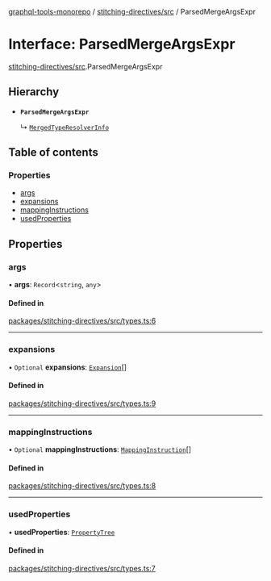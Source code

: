 [graphql-tools-monorepo](../README) /
[stitching-directives/src](../modules/stitching_directives_src) / ParsedMergeArgsExpr

# Interface: ParsedMergeArgsExpr

[stitching-directives/src](../modules/stitching_directives_src).ParsedMergeArgsExpr

## Hierarchy

- **`ParsedMergeArgsExpr`**

  ↳ [`MergedTypeResolverInfo`](stitching_directives_src.MergedTypeResolverInfo)

## Table of contents

### Properties

- [args](stitching_directives_src.ParsedMergeArgsExpr#args)
- [expansions](stitching_directives_src.ParsedMergeArgsExpr#expansions)
- [mappingInstructions](stitching_directives_src.ParsedMergeArgsExpr#mappinginstructions)
- [usedProperties](stitching_directives_src.ParsedMergeArgsExpr#usedproperties)

## Properties

### args

• **args**: `Record`\<`string`, `any`>

#### Defined in

[packages/stitching-directives/src/types.ts:6](https://github.com/ardatan/graphql-tools/blob/master/packages/stitching-directives/src/types.ts#L6)

---

### expansions

• `Optional` **expansions**: [`Expansion`](stitching_directives_src.Expansion)[]

#### Defined in

[packages/stitching-directives/src/types.ts:9](https://github.com/ardatan/graphql-tools/blob/master/packages/stitching-directives/src/types.ts#L9)

---

### mappingInstructions

• `Optional` **mappingInstructions**:
[`MappingInstruction`](stitching_directives_src.MappingInstruction)[]

#### Defined in

[packages/stitching-directives/src/types.ts:8](https://github.com/ardatan/graphql-tools/blob/master/packages/stitching-directives/src/types.ts#L8)

---

### usedProperties

• **usedProperties**: [`PropertyTree`](stitching_directives_src.PropertyTree)

#### Defined in

[packages/stitching-directives/src/types.ts:7](https://github.com/ardatan/graphql-tools/blob/master/packages/stitching-directives/src/types.ts#L7)
